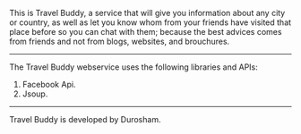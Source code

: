 This is Travel Buddy, a service that will give you information about any city or country, as well as let you know whom from your friends have visited that place before so you can chat with them; because the best advices comes from friends and not from blogs, websites, and brouchures. 



------------------------------------------------------------------------------------------------------------------------

The Travel Buddy webservice uses the following libraries and APIs:

1. Facebook Api.
2. Jsoup.


------------------------------------------------------------------------------------------------------------------------

Travel Buddy is developed by Durosham. 
